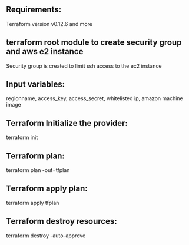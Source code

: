 Requirements:
--------------------------------------

Terraform version v0.12.6 and more


terraform root module to create security group and aws e2 instance
-----------------------------------------------------------------------

Security group is created to limit ssh access to the ec2 instance

Input variables:
------------------------

regionname, access_key, access_secret, whitelisted ip, amazon machine image



Terraform Initialize the provider:
-------------------------------------------------
terraform init


Terraform plan:
------------------------

terraform plan -out=tfplan


Terraform apply plan:
-----------------------------------

terraform apply tfplan



Terraform destroy resources:
-------------------------------------------

terraform destroy -auto-approve
